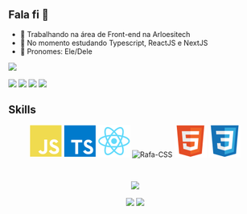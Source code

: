 ## Fala fi 👋

- 🔭 Trabalhando na área de Front-end na Arloesitech
- 🌱 No momento estudando Typescript, ReactJS e NextJS
- 👤 Pronomes: Ele/Dele

![](https://github-profile-summary-cards.vercel.app/api/cards/profile-details?username=caiocastrofrs&theme=gruvbox)

![](https://github-profile-summary-cards.vercel.app/api/cards/stats?username=caiocastrofrs&theme=gruvbox) 
![](https://github-profile-summary-cards.vercel.app/api/cards/productive-time?username=caiocastrofrs&theme=gruvbox)
![](http://github-profile-summary-cards.vercel.app/api/cards/most-commit-language?username=caiocastrofrs&theme=gruvbox)
![](http://github-profile-summary-cards.vercel.app/api/cards/repos-per-language?username=caiocastrofrs&theme=gruvbox)

## Skills

<p align=center>
  <img alt="Rafa-Js" width="64" src="https://raw.githubusercontent.com/devicons/devicon/master/icons/javascript/javascript-plain.svg">
  <img alt="Rafa-Ts" width="64" src="https://raw.githubusercontent.com/devicons/devicon/master/icons/typescript/typescript-plain.svg">
  <img alt="Rafa-React" width="64" src="https://raw.githubusercontent.com/devicons/devicon/master/icons/react/react-original.svg">
  <img alt="Rafa-CSS" width="64" src="https://cdn.jsdelivr.net/gh/devicons/devicon/icons/nextjs/nextjs-original.svg">
  <img alt="Rafa-HTML" width="64" src="https://raw.githubusercontent.com/devicons/devicon/master/icons/html5/html5-original.svg">
  <img alt="Rafa-CSS" width="64" src="https://raw.githubusercontent.com/devicons/devicon/master/icons/css3/css3-original.svg">
</p>
&nbsp;
<p align=center>
<img src="https://media.giphy.com/media/RbDKaczqWovIugyJmW/giphy.gif" width=512px />
</p>

<div align=center> 
  <a href="https://www.linkedin.com/in/caiocastrofrs" target="_blank"><img src="https://img.shields.io/badge/LinkedIn-0077B5?style=for-the-badge&logo=linkedin&logoColor=white" target="_blank"></a>
  <a href="https://open.spotify.com/user/12145770875?si=9ed55d4bf4834975" target="_blank"><img src="https://img.shields.io/badge/Spotify-1ED760?&style=for-the-badge&logo=spotify&logoColor=white" target="_blank"></a>
</div>
